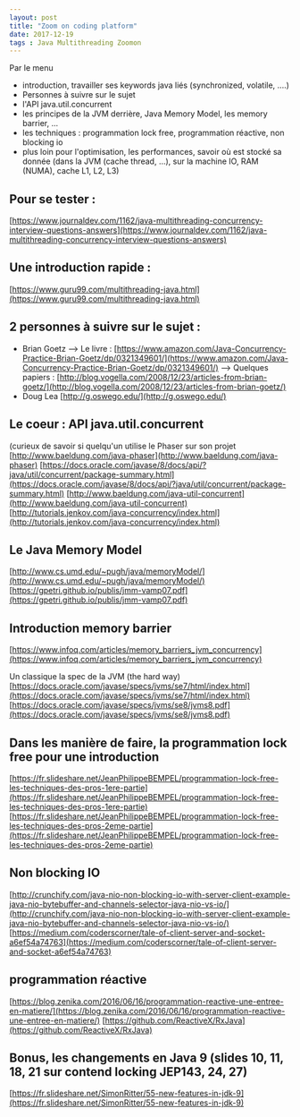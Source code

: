 ```yaml
---
layout: post
title: "Zoom on coding platform"
date: 2017-12-19
tags : Java Multithreading Zoomon
---
```


Par le menu
* introduction, travailler ses keywords java liés (synchronized, volatile, ....)
* Personnes à suivre sur le sujet
* l'API java.util.concurrent
* les principes de la JVM derrière, Java Memory Model, les memory barrier, ...
* les techniques : programmation lock free, programmation réactive, non blocking io
* plus loin pour l'optimisation, les performances, savoir où est stocké sa donnée (dans la JVM (cache thread, ...), sur la machine IO, RAM (NUMA), cache L1, L2, L3)

## Pour se tester :
[https://www.journaldev.com/1162/java-multithreading-concurrency-interview-questions-answers](https://www.journaldev.com/1162/java-multithreading-concurrency-interview-questions-answers)

## Une introduction rapide :
[https://www.guru99.com/multithreading-java.html](https://www.guru99.com/multithreading-java.html)

## 2 personnes à suivre sur le sujet :
* Brian Goetz
--> Le livre : [https://www.amazon.com/Java-Concurrency-Practice-Brian-Goetz/dp/0321349601/](https://www.amazon.com/Java-Concurrency-Practice-Brian-Goetz/dp/0321349601/)
--> Quelques papiers : [http://blog.vogella.com/2008/12/23/articles-from-brian-goetz/](http://blog.vogella.com/2008/12/23/articles-from-brian-goetz/)
* Doug Lea [http://g.oswego.edu/](http://g.oswego.edu/)

## Le coeur : API java.util.concurrent 
(curieux de savoir si quelqu'un utilise le Phaser sur son projet [http://www.baeldung.com/java-phaser](http://www.baeldung.com/java-phaser)
[https://docs.oracle.com/javase/8/docs/api/?java/util/concurrent/package-summary.html](https://docs.oracle.com/javase/8/docs/api/?java/util/concurrent/package-summary.html)
[http://www.baeldung.com/java-util-concurrent](http://www.baeldung.com/java-util-concurrent)
[http://tutorials.jenkov.com/java-concurrency/index.html](http://tutorials.jenkov.com/java-concurrency/index.html)

## Le Java Memory Model
[http://www.cs.umd.edu/~pugh/java/memoryModel/](http://www.cs.umd.edu/~pugh/java/memoryModel/)
[https://gpetri.github.io/publis/jmm-vamp07.pdf](https://gpetri.github.io/publis/jmm-vamp07.pdf)

## Introduction memory barrier
[https://www.infoq.com/articles/memory_barriers_jvm_concurrency](https://www.infoq.com/articles/memory_barriers_jvm_concurrency)

Un classique la spec de la JVM (the hard way)
[https://docs.oracle.com/javase/specs/jvms/se7/html/index.html](https://docs.oracle.com/javase/specs/jvms/se7/html/index.html)
[https://docs.oracle.com/javase/specs/jvms/se8/jvms8.pdf](https://docs.oracle.com/javase/specs/jvms/se8/jvms8.pdf)

## Dans les manière de faire, la programmation lock free pour une introduction
[https://fr.slideshare.net/JeanPhilippeBEMPEL/programmation-lock-free-les-techniques-des-pros-1ere-partie](https://fr.slideshare.net/JeanPhilippeBEMPEL/programmation-lock-free-les-techniques-des-pros-1ere-partie)
[https://fr.slideshare.net/JeanPhilippeBEMPEL/programmation-lock-free-les-techniques-des-pros-2eme-partie](https://fr.slideshare.net/JeanPhilippeBEMPEL/programmation-lock-free-les-techniques-des-pros-2eme-partie)

## Non blocking IO
[http://crunchify.com/java-nio-non-blocking-io-with-server-client-example-java-nio-bytebuffer-and-channels-selector-java-nio-vs-io/](http://crunchify.com/java-nio-non-blocking-io-with-server-client-example-java-nio-bytebuffer-and-channels-selector-java-nio-vs-io/)
[https://medium.com/coderscorner/tale-of-client-server-and-socket-a6ef54a74763](https://medium.com/coderscorner/tale-of-client-server-and-socket-a6ef54a74763)

## programmation réactive
[https://blog.zenika.com/2016/06/16/programmation-reactive-une-entree-en-matiere/](https://blog.zenika.com/2016/06/16/programmation-reactive-une-entree-en-matiere/)
[https://github.com/ReactiveX/RxJava](https://github.com/ReactiveX/RxJava)

## Bonus, les changements en Java 9 (slides 10, 11, 18, 21 sur contend locking JEP143, 24, 27)
[https://fr.slideshare.net/SimonRitter/55-new-features-in-jdk-9](https://fr.slideshare.net/SimonRitter/55-new-features-in-jdk-9)

